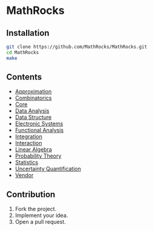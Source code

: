 # MathRocks

## Installation

```bash
git clone https://github.com/MathRocks/MathRocks.git
cd MathRocks
make
```

## Contents

* [Approximation](Approximation)
* [Combinatorics](Combinatorics)
* [Core](Core)
* [Data Analysis](DataAnalysis)
* [Data Structure](DataStructure)
* [Electronic Systems](ElectronicSystems)
* [Functional Analysis](FunctionalAnalysis)
* [Integration](Integration)
* [Interaction](Interaction)
* [Linear Algebra](LinearAlgebra)
* [Probability Theory](ProbabilityTheory)
* [Statistics](Statistics)
* [Uncertainty Quantification](UncertaintyQuantification)
* [Vendor](Vendor)

## Contribution

1. Fork the project.
2. Implement your idea.
3. Open a pull request.
